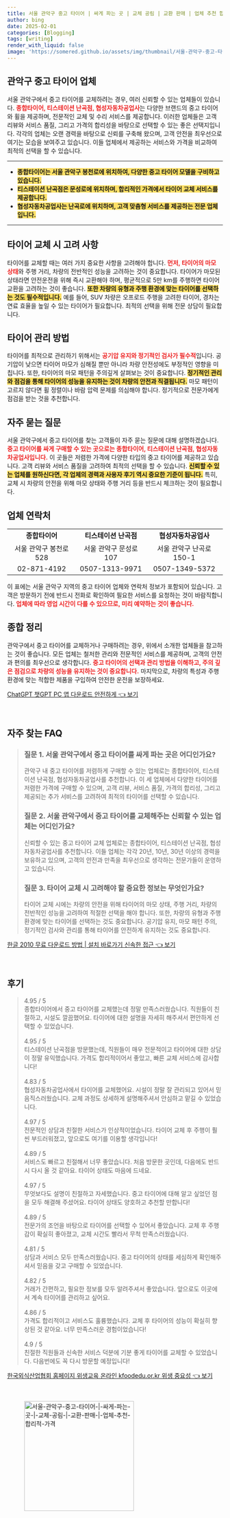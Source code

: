 ```yaml
---
title: 서울 관악구 중고 타이어 | 싸게 파는 곳 | 교체 공림 | 교환 판매 | 업체 추천 합리적 가격
author: bing
date: 2025-02-01
categories: [Blogging]
tags: [writing]
render_with_liquid: false
image: 'https://somered.github.io/assets/img/thumbnail/서울-관악구-중고-타이어-|-싸게-파는-곳-|-교체-공림-|-교환-판매-|-업체-추천-합리적-가격.webp'
---
```



<h2 id='관악구_중고_타이어_업체'>관악구 중고 타이어 업체</h2>

<p>서울 관악구에서 중고 타이어를 교체하려는 경우, 여러 신뢰할 수 있는 업체들이 있습니다. <b><span style="color: #ee2323;">종합타이어, 티스테이션 난곡점, 협성자동차공업사</span></b>는 다양한 브랜드의 중고 타이어와 휠을 제공하며, 전문적인 교체 및 수리 서비스를 제공합니다. 이러한 업체들은 고객 리뷰와 서비스 품질, 그리고 가격의 합리성을 바탕으로 선택할 수 있는 좋은 선택지입니다. 각각의 업체는 오랜 경력을 바탕으로 신뢰를 구축해 왔으며, 고객 안전을 최우선으로 여기는 모습을 보여주고 있습니다. 이들 업체에서 제공하는 서비스와 가격을 비교하여 최적의 선택을 할 수 있습니다.</p>

<hr />

<ul>
    <li><b><span style="background-color: #ffe066;">종합타이어는 서울 관악구 봉천로에 위치하여, 다양한 중고 타이어 모델을 구비하고 있습니다.</span></b></li>
    <li><b><span style="background-color: #ffe066;">티스테이션 난곡점은 문성로에 위치하며, 합리적인 가격에서 타이어 교체 서비스를 제공합니다.</span></b></li>
    <li><b><span style="background-color: #ffe066;">협성자동차공업사는 난곡로에 위치하며, 고객 맞춤형 서비스를 제공하는 전문 업체입니다.</span></b></li>
</ul>

<hr />

<h2 id='타이어_교체_고려사항'>타이어 교체 시 고려 사항</h2>

<p>타이어를 교체할 때는 여러 가지 중요한 사항을 고려해야 합니다. <b><span style="color: #ee2323;">먼저, 타이어의 마모 상태</span></b>와 주행 거리, 차량의 전반적인 성능을 고려하는 것이 중요합니다. 타이어가 마모된 상태라면 안전운전을 위해 즉시 교환해야 하며, 평균적으로 5만 km를 주행하면 타이어 교환을 고려하는 것이 좋습니다. <b><span style="background-color: #ffe066;">또한 차량의 유형과 주행 환경에 맞는 타이어를 선택하는 것도 필수적입니다.</span></b> 예를 들어, SUV 차량은 오프로드 주행을 고려한 타이어, 경차는 연료 효율을 높일 수 있는 타이어가 필요합니다. 최적의 선택을 위해 전문 상담이 필요합니다.</p>

<h2 id='타이어_관리_방법'>타이어 관리 방법</h2>

<p>타이어를 최적으로 관리하기 위해서는 <b><span style="color: #ee2323;">공기압 유지와 정기적인 검사가 필수적</span></b>입니다. 공기압이 낮으면 타이어 마모가 심해질 뿐만 아니라 차량 안전성에도 부정적인 영향을 미칩니다. 또한, 타이어의 마모 패턴을 주의깊게 살펴보는 것이 중요합니다. <b><span style="background-color: #ffe066;">정기적인 관리와 점검을 통해 타이어의 성능을 유지하는 것이 차량의 안전과 직결됩니다.</span></b> 마모 패턴이 고르지 않다면 휠 정렬이나 바람 압력 문제를 의심해야 합니다. 정기적으로 전문가에게 점검을 받는 것을 추천합니다.</p>

<h2 id='자주_묻는_질문'>자주 묻는 질문</h2>

<p>서울 관악구에서 중고 타이어를 찾는 고객들이 자주 묻는 질문에 대해 설명하겠습니다. <b><span style="color: #ee2323;">중고 타이어를 싸게 구매할 수 있는 곳으로는 종합타이어, 티스테이션 난곡점, 협성자동차공업사입니다.</span></b> 이 곳들은 저렴한 가격에 다양한 타입의 중고 타이어를 제공하고 있습니다. 고객 리뷰와 서비스 품질을 고려하여 최적의 선택을 할 수 있습니다. <b><span style="background-color: #ffe066;">신뢰할 수 있는 업체를 원하신다면, 각 업체의 경력과 사용자 후기 역시 중요한 기준이 됩니다.</span></b> 특히, 교체 시 차량의 안전을 위해 마모 상태와 주행 거리 등을 반드시 체크하는 것이 필요합니다.</p>

<h2 id='업체_연락처'>업체 연락처</h2>

<table>
    <tr>
        <td style="text-align: center; height: 17px;"><b>종합타이어</b></td>
        <td style="text-align: center; height: 17px;"><b>티스테이션 난곡점</b></td>
        <td style="text-align: center; height: 17px;"><b>협성자동차공업사</b></td>
    </tr>
    <tr>
        <td style="text-align: center;">서울 관악구 봉천로 528</td>
        <td style="text-align: center;">서울 관악구 문성로 107</td>
        <td style="text-align: center;">서울 관악구 난곡로 150-1</td>
    </tr>
    <tr>
        <td style="text-align: center;">02-871-4192</td>
        <td style="text-align: center;">0507-1313-9971</td>
        <td style="text-align: center;">0507-1349-5372</td>
    </tr>
</table>

<p>이 표에는 서울 관악구 지역의 중고 타이어 업체와 연락처 정보가 포함되어 있습니다. 고객은 방문하기 전에 반드시 전화로 확인하여 필요한 서비스를 요청하는 것이 바람직합니다. <b><span style="color: #ee2323;">업체에 따라 영업 시간이 다를 수 있으므로, 미리 예약하는 것이 좋습니다.</span></b></p>

<h2 id='종합_정리'>종합 정리</h2>

<p>관악구에서 중고 타이어를 교체하거나 구매하려는 경우, 위에서 소개한 업체들을 참고하는 것이 좋습니다. 모든 업체는 철저한 관리와 전문적인 서비스를 제공하며, 고객의 안전과 편의를 최우선으로 생각합니다. <b><span style="color: #ee2323;">중고 타이어의 선택과 관리 방법을 이해하고, 주의 깊은 점검으로 차량의 성능을 유지하는 것이 중요합니다.</span></b> 마지막으로, 차량의 특성과 주행 환경에 맞는 적합한 제품을 구입하여 안전한 운전을 보장하세요.</p>


<p><a class="click-button" title="ChatGPT 챗GPT PC 앱 다운로드 안전하게" href="https://somered.github.io/posts/ChatGPT-%EC%B1%97GPT-PC-%EC%95%B1-%EB%8B%A4%EC%9A%B4%EB%A1%9C%EB%93%9C-%EC%95%88%EC%A0%84%ED%95%98%EA%B2%8C/" rel="dofollow">ChatGPT 챗GPT PC 앱 다운로드 안전하게 👈 보기</a></p><br>
<h2 id='자주_찾는_FAQ'>자주 찾는 FAQ</h2>
<div itemscope="" itemtype="https://schema.org/FAQPage"> 
<blockquote> 
<div itemscope="" itemprop="mainEntity" itemtype="https://schema.org/Question"> 
<h3 itemprop="name">질문 1. 서울 관악구에서 중고 타이어를 싸게 파는 곳은 어디인가요?</h3> 
<div itemscope="" itemprop="acceptedAnswer" itemtype="https://schema.org/Answer"> 
<span itemprop="text"> 
<p>관악구 내 중고 타이어를 저렴하게 구매할 수 있는 업체로는 종합타이어, 티스테이션 난곡점, 협성자동차공업사를 추천합니다. 이 세 업체에서 다양한 타이어를 저렴한 가격에 구매할 수 있으며, 고객 리뷰, 서비스 품질, 가격의 합리성, 그리고 제공되는 추가 서비스를 고려하여 최적의 타이어를 선택할 수 있습니다.</p> 
</span> 
</div> 
</div> 

<div itemscope="" itemprop="mainEntity" itemtype="https://schema.org/Question"> 
<h3 itemprop="name">질문 2. 서울 관악구에서 중고 타이어를 교체해주는 신뢰할 수 있는 업체는 어디인가요?</h3> 
<div itemscope="" itemprop="acceptedAnswer" itemtype="https://schema.org/Answer"> 
<span itemprop="text"> 
<p>신뢰할 수 있는 중고 타이어 교체 업체로는 종합타이어, 티스테이션 난곡점, 협성자동차공업사를 추천합니다. 이들 업체는 각각 20년, 10년, 30년 이상의 경력을 보유하고 있으며, 고객의 안전과 만족을 최우선으로 생각하는 전문가들이 운영하고 있습니다.</p> 
</span> 
</div> 
</div> 

<div itemscope="" itemprop="mainEntity" itemtype="https://schema.org/Question"> 
<h3 itemprop="name">질문 3. 타이어 교체 시 고려해야 할 중요한 정보는 무엇인가요?</h3> 
<div itemscope="" itemprop="acceptedAnswer" itemtype="https://schema.org/Answer"> 
<span itemprop="text"> 
<p>타이어 교체 시에는 차량의 안전을 위해 타이어의 마모 상태, 주행 거리, 차량의 전반적인 성능을 고려하여 적절한 선택을 해야 합니다. 또한, 차량의 유형과 주행 환경에 맞는 타이어를 선택하는 것도 중요합니다. 공기압 유지, 마모 패턴 주의, 정기적인 검사와 관리를 통해 타이어를 안전하게 유지하는 것도 중요합니다.</p> 
</span> 
</div> 
</div> 

</blockquote> 
</div>
<p><a class="click-button" title="한글 2010 무료 다운로드 방법 | 설치 바로가기 신속한 접근" href="https://somered.github.io/posts/%ED%95%9C%EA%B8%80-2010-%EB%AC%B4%EB%A3%8C-%EB%8B%A4%EC%9A%B4%EB%A1%9C%EB%93%9C-%EB%B0%A9%EB%B2%95-%EC%84%A4%EC%B9%98-%EB%B0%94%EB%A1%9C%EA%B0%80%EA%B8%B0-%EC%8B%A0%EC%86%8D%ED%95%9C-%EC%A0%91%EA%B7%BC/" rel="dofollow">한글 2010 무료 다운로드 방법 | 설치 바로가기 신속한 접근 👈 보기</a></p><br>
<h2 id='후기'>후기</h2>
<div itemscope itemtype="https://schema.org/Product">
  <blockquote>
  <div itemprop="review" itemscope itemtype="https://schema.org/Review">
      <div itemprop="reviewRating" itemscope itemtype="https://schema.org/Rating"> <span itemprop="ratingValue">4.95</span> / <span itemprop="bestRating">5</span> </div>
      <span itemprop="reviewBody">종합타이어에서 중고 타이어를 교체했는데 정말 만족스러웠습니다. 직원들이 친절하고, 시설도 깔끔했어요. 타이어에 대한 설명을 자세히 해주셔서 편안하게 선택할 수 있었습니다.</span>
  </div>
  <br>
  <div itemprop="review" itemscope itemtype="https://schema.org/Review">
      <div itemprop="reviewRating" itemscope itemtype="https://schema.org/Rating"> <span itemprop="ratingValue">4.95</span> / <span itemprop="bestRating">5</span> </div>
      <span itemprop="reviewBody">티스테이션 난곡점을 방문했는데, 직원들이 매우 전문적이고 타이어에 대한 상담이 정말 유익했습니다. 가격도 합리적이어서 좋았고, 빠른 교체 서비스에 감사합니다!</span>
  </div>
  <br>
  <div itemprop="review" itemscope itemtype="https://schema.org/Review">
      <div itemprop="reviewRating" itemscope itemtype="https://schema.org/Rating"> <span itemprop="ratingValue">4.83</span> / <span itemprop="bestRating">5</span> </div>
      <span itemprop="reviewBody">협성자동차공업사에서 타이어를 교체했어요. 시설이 정말 잘 관리되고 있어서 믿음직스러웠습니다. 교체 과정도 상세하게 설명해주셔서 안심하고 맡길 수 있었습니다.</span>
  </div>
  <br>
  <div itemprop="review" itemscope itemtype="https://schema.org/Review">
      <div itemprop="reviewRating" itemscope itemtype="https://schema.org/Rating"> <span itemprop="ratingValue">4.97</span> / <span itemprop="bestRating">5</span> </div>
      <span itemprop="reviewBody">전문적인 상담과 친절한 서비스가 인상적이었습니다. 타이어 교체 후 주행이 훨씬 부드러워졌고, 앞으로도 여기를 이용할 생각입니다!</span>
  </div>
  <br>
  <div itemprop="review" itemscope itemtype="https://schema.org/Review">
      <div itemprop="reviewRating" itemscope itemtype="https://schema.org/Rating"> <span itemprop="ratingValue">4.89</span> / <span itemprop="bestRating">5</span> </div>
      <span itemprop="reviewBody">서비스도 빠르고 친절해서 너무 좋았습니다. 처음 방문한 곳인데, 다음에도 반드시 다시 올 것 같아요. 타이어 상태도 마음에 드네요.</span>
  </div>
  <br>
  <div itemprop="review" itemscope itemtype="https://schema.org/Review">
      <div itemprop="reviewRating" itemscope itemtype="https://schema.org/Rating"> <span itemprop="ratingValue">4.97</span> / <span itemprop="bestRating">5</span> </div>
      <span itemprop="reviewBody">무엇보다도 설명이 친절하고 자세했습니다. 중고 타이어에 대해 알고 싶었던 점을 모두 해결해 주셨어요. 타이어 상태도 양호하고 추천할 만합니다!</span>
  </div>
  <br>
  <div itemprop="review" itemscope itemtype="https://schema.org/Review">
      <div itemprop="reviewRating" itemscope itemtype="https://schema.org/Rating"> <span itemprop="ratingValue">4.89</span> / <span itemprop="bestRating">5</span> </div>
      <span itemprop="reviewBody">전문가의 조언을 바탕으로 타이어를 선택할 수 있어서 좋았습니다. 교체 후 주행감이 확실히 좋아졌고, 교체 시간도 빨라서 무척 만족스러웠습니다.</span>
  </div>
  <br>
  <div itemprop="review" itemscope itemtype="https://schema.org/Review">
      <div itemprop="reviewRating" itemscope itemtype="https://schema.org/Rating"> <span itemprop="ratingValue">4.81</span> / <span itemprop="bestRating">5</span> </div>
      <span itemprop="reviewBody">상담과 서비스 모두 만족스러웠습니다. 중고 타이어의 상태를 세심하게 확인해주셔서 믿음을 갖고 구매할 수 있었습니다.</span>
  </div>
  <br>
  <div itemprop="review" itemscope itemtype="https://schema.org/Review">
      <div itemprop="reviewRating" itemscope itemtype="https://schema.org/Rating"> <span itemprop="ratingValue">4.82</span> / <span itemprop="bestRating">5</span> </div>
      <span itemprop="reviewBody">거래가 간편하고, 필요한 정보를 모두 알려주셔서 좋았습니다. 앞으로도 이곳에서 계속 타이어를 관리하고 싶어요.</span>
  </div>
  <br>
  <div itemprop="review" itemscope itemtype="https://schema.org/Review">
      <div itemprop="reviewRating" itemscope itemtype="https://schema.org/Rating"> <span itemprop="ratingValue">4.86</span> / <span itemprop="bestRating">5</span> </div>
      <span itemprop="reviewBody">가격도 합리적이고 서비스도 훌륭했습니다. 교체 후 타이어의 성능이 확실히 향상된 것 같아요. 너무 만족스러운 경험이었습니다!</span>
  </div>
  <br>
  <div itemprop="review" itemscope itemtype="https://schema.org/Review">
      <div itemprop="reviewRating" itemscope itemtype="https://schema.org/Rating"> <span itemprop="ratingValue">4.9</span> / <span itemprop="bestRating">5</span> </div>
      <span itemprop="reviewBody">친절한 직원들과 신속한 서비스 덕분에 기분 좋게 타이어를 교체할 수 있었습니다. 다음번에도 꼭 다시 방문할 예정입니다!</span>
  </div>
  </blockquote>
</div>
<p><a class="click-button" title="한국외식산업협회 홈페이지 위생교육 온라인 kfoodedu.or.kr 위생 중요성" href="https://somered.github.io/posts/%ED%95%9C%EA%B5%AD%EC%99%B8%EC%8B%9D%EC%82%B0%EC%97%85%ED%98%91%ED%9A%8C-%ED%99%88%ED%8E%98%EC%9D%B4%EC%A7%80-%EC%9C%84%EC%83%9D%EA%B5%90%EC%9C%A1-%EC%98%A8%EB%9D%BC%EC%9D%B8-kfoodedu.or.kr-%EC%9C%84%EC%83%9D-%EC%A4%91%EC%9A%94%EC%84%B1/" rel="dofollow">한국외식산업협회 홈페이지 위생교육 온라인 kfoodedu.or.kr 위생 중요성 👈 보기</a></p><br>
<figure class="image"><img src="https://somered.github.io/assets/img/thumbnail/서울-관악구-중고-타이어-|-싸게-파는-곳-|-교체-공림-|-교환-판매-|-업체-추천-합리적-가격.webp" alt="서울-관악구-중고-타이어-|-싸게-파는-곳-|-교체-공림-|-교환-판매-|-업체-추천-합리적-가격" width="256" height="256"></figure>